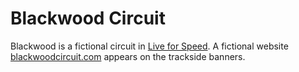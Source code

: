 # Blackwood Circuit

Blackwood is a fictional circuit in [Live for Speed](https://www.lfs.net). A fictional website [blackwoodcircuit.com](https://kyotoring.com) appears on the trackside banners.
